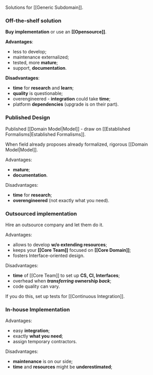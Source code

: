 Solutions for [[Generic Subdomain]].

### Off-the-shelf solution

**Buy implementation** or use an **[[Opensource]]**.

**Advantages**:
- less to develop;
- maintenance externalized;
- tested, more **mature**;
- support, **documentation**.

**Disadvantages**:
- **time** for **research** and **learn**;
- **quality** is questionable;
- overengineered - **integration** could take **time**;
- platform **dependencies** (upgrade is on their part).

### Published Design

Published [[Domain Model|Model]] - draw on [[Established Formalisms|Established Formalisms]].

When field already proposes already formalized, rigorous [[Domain Model|Model]].

Advantages:
- **mature**;
- **documentation**.

Disadvantages:
- **time** for **research**;
- **overengineered** (not exactly what you need).

### Outsourced implementation

Hire an outsource company and let them do it.

Advantages:
- allows to develop **w/o extending resources**;
- keeps your **[[Core Team]]** focused on **[[Core Domain]]**;
- fosters Interface-oriented design.

Disadvantages:
- **time** of [[Core Team]] to set up **CS, CI, Interfaces**;
- overhead when ***transferring* ownership *back***;
- code quality can vary.

If you do this, set up tests for [[Continuous Integration]].

### In-house Implementation

Advantages:
- easy **integration**;
- exactly **what you need**;
- assign temporary contractors.

Disadvantages:
- **maintenance** is on our side;
- **time** and **resources** might be **underestimated**;
